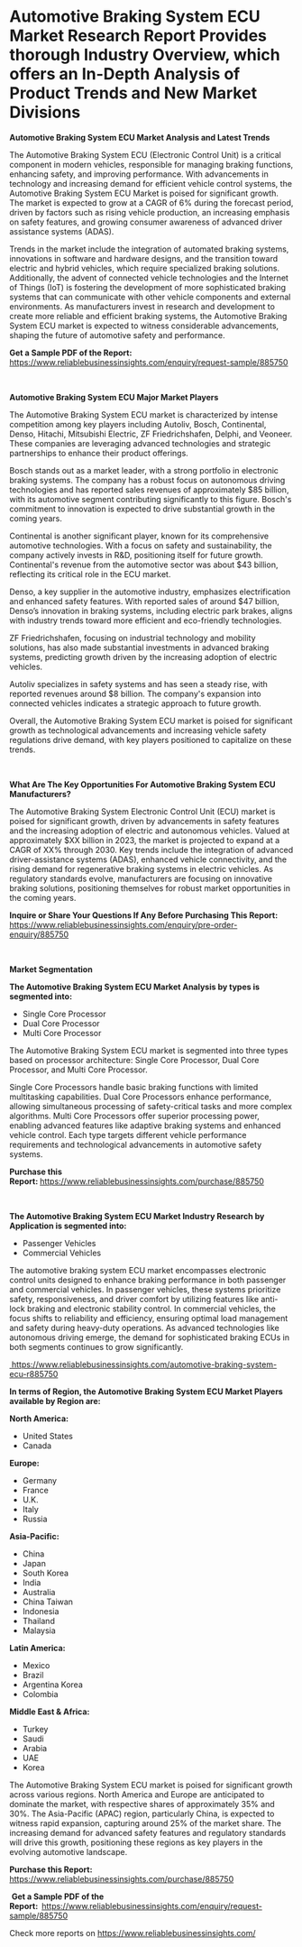 <p><h1>Automotive Braking System ECU Market Research Report Provides thorough Industry Overview, which offers an In-Depth Analysis of Product Trends and New Market Divisions</h1></p><p><strong>Automotive Braking System ECU Market Analysis and Latest Trends</strong></p>
<p><p>The Automotive Braking System ECU (Electronic Control Unit) is a critical component in modern vehicles, responsible for managing braking functions, enhancing safety, and improving performance. With advancements in technology and increasing demand for efficient vehicle control systems, the Automotive Braking System ECU Market is poised for significant growth. The market is expected to grow at a CAGR of 6% during the forecast period, driven by factors such as rising vehicle production, an increasing emphasis on safety features, and growing consumer awareness of advanced driver assistance systems (ADAS).</p><p>Trends in the market include the integration of automated braking systems, innovations in software and hardware designs, and the transition toward electric and hybrid vehicles, which require specialized braking solutions. Additionally, the advent of connected vehicle technologies and the Internet of Things (IoT) is fostering the development of more sophisticated braking systems that can communicate with other vehicle components and external environments. As manufacturers invest in research and development to create more reliable and efficient braking systems, the Automotive Braking System ECU market is expected to witness considerable advancements, shaping the future of automotive safety and performance.</p></p>
<p><strong>Get a Sample PDF of the Report:&nbsp;</strong> <a href="https://www.reliablebusinessinsights.com/enquiry/request-sample/885750?utm_campaign=2247&utm_medium=2&utm_source=Github&utm_content=ia&utm_term=30032025&utm_id=automotive-braking-system-ecu">https://www.reliablebusinessinsights.com/enquiry/request-sample/885750</a></p>
<p>&nbsp;</p>
<p><strong>Automotive Braking System ECU Major Market Players</strong></p>
<p><p>The Automotive Braking System ECU market is characterized by intense competition among key players including Autoliv, Bosch, Continental, Denso, Hitachi, Mitsubishi Electric, ZF Friedrichshafen, Delphi, and Veoneer. These companies are leveraging advanced technologies and strategic partnerships to enhance their product offerings.</p><p>Bosch stands out as a market leader, with a strong portfolio in electronic braking systems. The company has a robust focus on autonomous driving technologies and has reported sales revenues of approximately $85 billion, with its automotive segment contributing significantly to this figure. Bosch's commitment to innovation is expected to drive substantial growth in the coming years.</p><p>Continental is another significant player, known for its comprehensive automotive technologies. With a focus on safety and sustainability, the company actively invests in R&D, positioning itself for future growth. Continental's revenue from the automotive sector was about $43 billion, reflecting its critical role in the ECU market.</p><p>Denso, a key supplier in the automotive industry, emphasizes electrification and enhanced safety features. With reported sales of around $47 billion, Denso’s innovation in braking systems, including electric park brakes, aligns with industry trends toward more efficient and eco-friendly technologies.</p><p>ZF Friedrichshafen, focusing on industrial technology and mobility solutions, has also made substantial investments in advanced braking systems, predicting growth driven by the increasing adoption of electric vehicles. </p><p>Autoliv specializes in safety systems and has seen a steady rise, with reported revenues around $8 billion. The company's expansion into connected vehicles indicates a strategic approach to future growth.</p><p>Overall, the Automotive Braking System ECU market is poised for significant growth as technological advancements and increasing vehicle safety regulations drive demand, with key players positioned to capitalize on these trends.</p></p>
<p>&nbsp;</p>
<p><strong>What Are The Key Opportunities For Automotive Braking System ECU Manufacturers?</strong></p>
<p><p>The Automotive Braking System Electronic Control Unit (ECU) market is poised for significant growth, driven by advancements in safety features and the increasing adoption of electric and autonomous vehicles. Valued at approximately $XX billion in 2023, the market is projected to expand at a CAGR of XX% through 2030. Key trends include the integration of advanced driver-assistance systems (ADAS), enhanced vehicle connectivity, and the rising demand for regenerative braking systems in electric vehicles. As regulatory standards evolve, manufacturers are focusing on innovative braking solutions, positioning themselves for robust market opportunities in the coming years.</p></p>
<p><strong>Inquire or Share Your Questions If Any Before Purchasing This Report:</strong> <a href="https://www.reliablebusinessinsights.com/enquiry/pre-order-enquiry/885750?utm_campaign=2247&utm_medium=2&utm_source=Github&utm_content=ia&utm_term=30032025&utm_id=automotive-braking-system-ecu">https://www.reliablebusinessinsights.com/enquiry/pre-order-enquiry/885750</a></p>
<p>&nbsp;</p>
<p><strong>Market Segmentation</strong></p>
<p><strong>The Automotive Braking System ECU Market Analysis by types is segmented into:</strong></p>
<p><ul><li>Single Core Processor</li><li>Dual Core Processor</li><li>Multi Core Processor</li></ul></p>
<p><p>The Automotive Braking System ECU market is segmented into three types based on processor architecture: Single Core Processor, Dual Core Processor, and Multi Core Processor.</p><p>Single Core Processors handle basic braking functions with limited multitasking capabilities. Dual Core Processors enhance performance, allowing simultaneous processing of safety-critical tasks and more complex algorithms. Multi Core Processors offer superior processing power, enabling advanced features like adaptive braking systems and enhanced vehicle control. Each type targets different vehicle performance requirements and technological advancements in automotive safety systems.</p></p>
<p><strong>Purchase this Report:&nbsp;</strong><a href="https://www.reliablebusinessinsights.com/purchase/885750?utm_campaign=2247&utm_medium=2&utm_source=Github&utm_content=ia&utm_term=30032025&utm_id=automotive-braking-system-ecu">https://www.reliablebusinessinsights.com/purchase/885750</a></p>
<p>&nbsp;</p>
<p><strong>The Automotive Braking System ECU Market Industry Research by Application is segmented into:</strong></p>
<p><ul><li>Passenger Vehicles</li><li>Commercial Vehicles</li></ul></p>
<p><p>The automotive braking system ECU market encompasses electronic control units designed to enhance braking performance in both passenger and commercial vehicles. In passenger vehicles, these systems prioritize safety, responsiveness, and driver comfort by utilizing features like anti-lock braking and electronic stability control. In commercial vehicles, the focus shifts to reliability and efficiency, ensuring optimal load management and safety during heavy-duty operations. As advanced technologies like autonomous driving emerge, the demand for sophisticated braking ECUs in both segments continues to grow significantly.</p></p>
<p><a href="https://www.reliablebusinessinsights.com/automotive-braking-system-ecu-r885750?utm_campaign=2247&utm_medium=2&utm_source=Github&utm_content=ia&utm_term=30032025&utm_id=automotive-braking-system-ecu">&nbsp;https://www.reliablebusinessinsights.com/automotive-braking-system-ecu-r885750</a></p>
<p><strong>In terms of Region, the Automotive Braking System ECU Market Players available by Region are:</strong></p>
<p>
    <p> <strong> North America: </strong>
        <ul>
            <li>United States</li>
            <li>Canada</li>
        </ul>
        </p> 
    <p> <strong> Europe: </strong>
        <ul>
            <li>Germany</li>
            <li>France</li>
            <li>U.K.</li>
            <li>Italy</li>
            <li>Russia</li>
        </ul>
        </p> 
    <p> <strong> Asia-Pacific: </strong>
        <ul>
            <li>China</li>
            <li>Japan</li>
            <li>South Korea</li>
            <li>India</li>
            <li>Australia</li>
            <li>China Taiwan</li>
            <li>Indonesia</li>
            <li>Thailand</li>
            <li>Malaysia</li>
        </ul>
        </p> 
    <p> <strong> Latin America: </strong>
        <ul>
            <li>Mexico</li>
            <li>Brazil</li>
            <li>Argentina Korea</li>
            <li>Colombia</li>
        </ul>
        </p> 
    <p> <strong> Middle East & Africa: </strong>
        <ul>
            <li>Turkey</li>
            <li>Saudi</li>
            <li>Arabia</li>
            <li>UAE</li>
            <li>Korea</li>
        </ul>
    </p>
    </p>
<p><p>The Automotive Braking System ECU market is poised for significant growth across various regions. North America and Europe are anticipated to dominate the market, with respective shares of approximately 35% and 30%. The Asia-Pacific (APAC) region, particularly China, is expected to witness rapid expansion, capturing around 25% of the market share. The increasing demand for advanced safety features and regulatory standards will drive this growth, positioning these regions as key players in the evolving automotive landscape.</p></p>
<p><strong>Purchase this Report: </strong><a href="https://www.reliablebusinessinsights.com/purchase/885750?utm_campaign=2247&utm_medium=2&utm_source=Github&utm_content=ia&utm_term=30032025&utm_id=automotive-braking-system-ecu">https://www.reliablebusinessinsights.com/purchase/885750</a></p>
<p>&nbsp;<strong>Get a Sample PDF of the Report:&nbsp;&nbsp;</strong><a href="https://www.reliablebusinessinsights.com/enquiry/request-sample/885750?utm_campaign=2247&utm_medium=2&utm_source=Github&utm_content=ia&utm_term=30032025&utm_id=automotive-braking-system-ecu">https://www.reliablebusinessinsights.com/enquiry/request-sample/885750</a></p>
<p><strong></strong></p>
<p>Check more reports on <a href="https://www.reliablebusinessinsights.com/?utm_campaign=2247&utm_medium=2&utm_source=Github&utm_content=ia&utm_term=30032025&utm_id=automotive-braking-system-ecu">https://www.reliablebusinessinsights.com/</a></p>